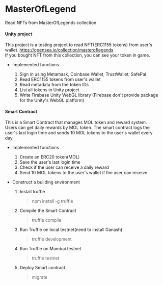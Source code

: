 # MasterOfLegend

Read NFTs from MasterOfLegends collection

<h4> Unity project </h4> 

This project is a testing project to read NFT(ERC1155 tokens) from user's wallet.
https://opensea.io/collection/masteroflegends <br>
If you bought NFT from this collection, you can see your token in game.


- Implemented functions

    1. Sign in using Metamask, Coinbase Wallet, TrustWallet, SafePal
    2. Read ERC1155 tokens from user's wallet
    3. Read metadata from the token IDs
    4. List all tokens in Unity project
    5. Write Firebase Unity WebGL library (Firebase don't provide package for the Unity's WebGL platform)

<h4> Smart Contract </h4>

This is a Smart Contract that manages MOL token and reward system.
Users can get daily rewards by MOL token.
The smart contract logs the user's last login time and sends 10 MOL tokens to the user's wallet every day.

- Implemented functions
    1. Create an ERC20 token(MOL)
    2. Save the user's last login time
    3. Check if the user can receive a daily reward
    4. Send 10 MOL tokens to the user's wallet if the user can receive

- Construct a building environment
    1. Install truffle
        > npm install -g truffle
    2. Compile the Smart Contract
        > truffle compile
    3. Run Truffle on local testnet(need to install Ganash)
        > truffle development
    4. Run Truffle on Mumbai testnet
        > truffle testnet
    5. Deploy Smart contract
        > migrate




